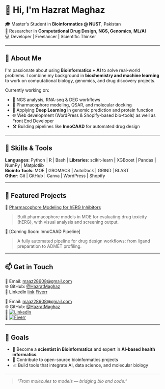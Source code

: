 # 👋 Hi, I'm Hazrat Maghaz

🎓 Master's Student in **Bioinformatics @ NUST**, Pakistan  
🔬 Researcher in **Computational Drug Design, NGS, Genomics, ML/AI**  
💻 Developer | Freelancer | Scientific Thinker

---

## 🧠 About Me

I'm passionate about using **Bioinformatics + AI** to solve real-world problems. I combine my background in **biochemistry and machine learning** to work on computational biology, genomics, and drug discovery projects.

Currently working on:
- 🧬 NGS analysis, RNA-seq & DEG workflows
- 💊 Pharmacophore modeling, QSAR, and molecular docking
- 🧠 Applying **Deep Learning** in genomic prediction and protein function
- 🌐 Web development (WordPress & Shopify-based bio-tools) as well as Front End Developer
- 🛠️ Building pipelines like **InnoCAAD** for automated drug design

---

## 🔧 Skills & Tools

**Languages**: Python | R | Bash | 
**Libraries**: scikit-learn | XGBoost | Pandas | NumPy | Matplotlib  
**Bioinfo Tools**: MOE | GROMACS | AutoDock | GRIND | BLAST  
**Other**: Git | GitHub | Canva | WordPress | Shopify

---

## 📂 Featured Projects

🧬 [Pharmacophore Modeling for hERG Inhibitors](https://github.com/HazratMaghaz/Pharmacophore_Modeling)  
> Built pharmacophore models in MOE for evaluating drug toxicity (hERG), with visual analysis and screening output.

🔧 [Coming Soon: InnoCAAD Pipeline]  
> A fully automated pipeline for drug design workflows: from ligand preparation to ADMET profiling.

---

## 📫 Get in Touch

💌 Email: maaz28608@gmail.com  
🌐 GitHub: [@HazratMaghaz](https://github.com/HazratMaghaz)  
🔗 LinkedIn [link](https://www.linkedin.com/in/hazrat-maghaz-16a9292b6/)
 [Fiverr](https://www.fiverr.com/maazkhan141)


💌 Email: [maaz28608@gmail.com](mailto:maaz28608@gmail.com)  
🌐 GitHub: [@HazratMaghaz](https://github.com/HazratMaghaz)  
🔗 [![LinkedIn](https://img.shields.io/badge/LinkedIn-Connect-blue?style=flat&logo=linkedin)](https://www.linkedin.com/in/your-profile-link/)  
🔗 [![Fiverr](https://img.shields.io/badge/Fiverr-Profile-green?style=flat&logo=fiverr)](https://www.fiverr.com/your_username)  


---

## 🎯 Goals

- 🔭 Become a **scientist in Bioinformatics** and expert in **AI-based health informatics**
- 💼 Contribute to open-source bioinformatics projects
- 📈 Build tools that integrate AI, data science, and molecular biology

---

> *“From molecules to models — bridging bio and code.”*
